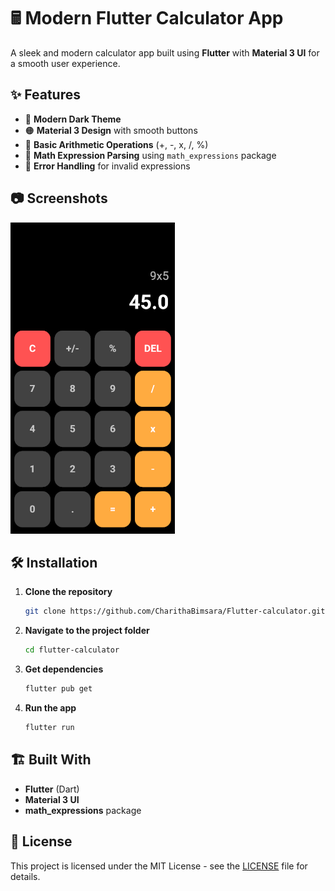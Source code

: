 # 🖩 Modern Flutter Calculator App

A sleek and modern calculator app built using **Flutter** with **Material 3 UI** for a smooth user experience.

## ✨ Features
- 🎨 **Modern Dark Theme**
- 🟠 **Material 3 Design** with smooth buttons
- 🔢 **Basic Arithmetic Operations** (+, -, x, /, %)
- 🧮 **Math Expression Parsing** using `math_expressions` package
- 🚀 **Error Handling** for invalid expressions

## 📷 Screenshots
![Calculator Demo](demo.png)

## 🛠️ Installation
1. **Clone the repository**
   ```sh
   git clone https://github.com/CharithaBimsara/Flutter-calculator.git
   ```
2. **Navigate to the project folder**
   ```sh
   cd flutter-calculator
   ```
3. **Get dependencies**
   ```sh
   flutter pub get
   ```
4. **Run the app**
   ```sh
   flutter run
   ```

## 🏗️ Built With
- **Flutter** (Dart)
- **Material 3 UI**
- **math_expressions** package

## 📜 License
This project is licensed under the MIT License - see the [LICENSE](LICENSE) file for details.
